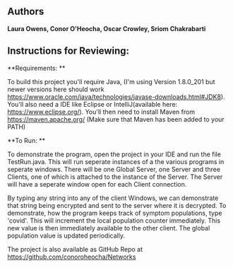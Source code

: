 ## Authors
**Laura Owens,
Conor O'Heocha,
Oscar Crowley,
Sriom Chakrabarti**

## Instructions for Reviewing:
**Requirements: **

To build this project you'll require Java, (I'm using Version 1.8.0_201 but newer versions here should work https://www.oracle.com/java/technologies/javase-downloads.html#JDK8).
You'll also need a IDE like Eclipse or IntelliJ(available here: https://www.eclipse.org/).
You'll then need to install Maven from https://maven.apache.org/
(Make sure that Maven has been added to your PATH)


**To Run: **

To demonstrate the program, open the project in your IDE and run the file TestRun.java. This will run seperate instances of a the various programs in seperate windows. There will be one Global Server, one Server and three Clients, one of which is attached to the instance of the Server. The Server will have a seperate window open for each Client connection.

By typing any string into any of the client Windows, we can demonstrate that string being encrypted and sent to the server where it is decrypted. To demonstrate, how the program keeps track of symptom populations, type 'covid'. This will increment the local population counter immediately. This new value is then immediately available to the other client. The global population value is updated periodically.

The project is also available as GitHub Repo at https://github.com/conoroheocha/Networks
